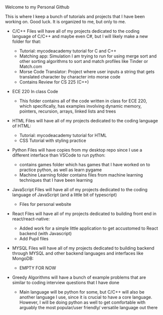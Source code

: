 Welcome to my Personal Github

This is where I keep a bunch of tutorials and projects that I have been working on. Good luck. It is organized to me, but only to me. 

- C/C++ Files will have all of my projects dedicated to the coding language of C/C++ and maybe even C#, but I will likely make a new folder for that:
  - Tutorial: mycodeacademy tutorial for C and C++ 
  - Matching app: Simulation I am trying to run for using merge sort and other sorting algorithms to sort and match profiles like Tinder or Match.com
  - Morse Code Translator: Project where user inputs a string that gets translated character by character into morse code
  - Contains Review for CS 225 (C++) 

- ECE 220 In class Code
  - This folder contains all of the code written in class for ECE 220, which specifically, has examples involving dynamic memory, pointers, recursion, arrays, linked lists and trees

- HTML Files will have all of my projects dedicated to the coding language of HTML:
  - Tutorial: mycodeacademy tutorial for HTML 
  - CSS Tutorial with styling practice

- Python Files will have copies from my desktop repo since I use a different interface than VSCode to run python: 
  - contains games folder which has games that I have worked on to practice python, as well as learn pygame
  - Machine Learning folder contains files from machine learning techniques that I have been learning 

- JavaScript Files will have all of my projects dedicated to the coding language of JavaScript (and a little bit of typescript)
  - Files for personal website  

- React Files will have all of my projects dedicated to building front end in react/react-native:
  - Added work for a simple little application to get accustomed to React backend (with Javascript)
  - Add Pupil files 

- MYSQL Files will have all of my projects dedicated to building backend through MYSQL and other backend languages and interfaces like MongoDB:
  - EMPTY FOR NOW

- Greedy Algorithms will have a bunch of example problems that are similar to coding interview questions that I have done 
  - Main language will be python for some, but C/C++ will also be another language I use, since it is crucial to have a core language. However, I will be doing python as well to get comfortable with arguably the most popular/user friendly/ versatile language out there 

